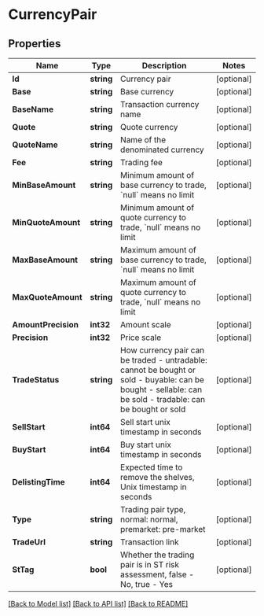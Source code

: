 # CurrencyPair

## Properties

Name | Type | Description | Notes
------------ | ------------- | ------------- | -------------
**Id** | **string** | Currency pair | [optional] 
**Base** | **string** | Base currency | [optional] 
**BaseName** | **string** | Transaction currency name | [optional] 
**Quote** | **string** | Quote currency | [optional] 
**QuoteName** | **string** | Name of the denominated currency | [optional] 
**Fee** | **string** | Trading fee | [optional] 
**MinBaseAmount** | **string** | Minimum amount of base currency to trade, &#x60;null&#x60; means no limit | [optional] 
**MinQuoteAmount** | **string** | Minimum amount of quote currency to trade, &#x60;null&#x60; means no limit | [optional] 
**MaxBaseAmount** | **string** | Maximum amount of base currency to trade, &#x60;null&#x60; means no limit | [optional] 
**MaxQuoteAmount** | **string** | Maximum amount of quote currency to trade, &#x60;null&#x60; means no limit | [optional] 
**AmountPrecision** | **int32** | Amount scale | [optional] 
**Precision** | **int32** | Price scale | [optional] 
**TradeStatus** | **string** | How currency pair can be traded  - untradable: cannot be bought or sold - buyable: can be bought - sellable: can be sold - tradable: can be bought or sold | [optional] 
**SellStart** | **int64** | Sell start unix timestamp in seconds | [optional] 
**BuyStart** | **int64** | Buy start unix timestamp in seconds | [optional] 
**DelistingTime** | **int64** | Expected time to remove the shelves, Unix timestamp in seconds | [optional] 
**Type** | **string** | Trading pair type, normal: normal, premarket: pre-market | [optional] 
**TradeUrl** | **string** | Transaction link | [optional] 
**StTag** | **bool** | Whether the trading pair is in ST risk assessment, false - No, true - Yes | [optional] 

[[Back to Model list]](../README.md#documentation-for-models) [[Back to API list]](../README.md#documentation-for-api-endpoints) [[Back to README]](../README.md)


